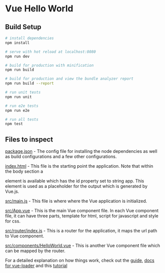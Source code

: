 # Vue Hello World

## Build Setup

``` bash
# install dependencies
npm install

# serve with hot reload at localhost:8080
npm run dev

# build for production with minification
npm run build

# build for production and view the bundle analyzer report
npm run build --report

# run unit tests
npm run unit

# run e2e tests
npm run e2e

# run all tests
npm test
```

## Files to inspect
[package.json](https://github.com/pengcy/vue_helloworld/blob/master/package.json) - The config file for installing the node dependencies as well as build configurations and a few other configurations.

[index.html](https://github.com/pengcy/vue_helloworld/blob/master/index.html) - This file is the starting point the application. Note that within the body section a <div> element is available which has the id property set to string app. This element is used as a placeholder for the output which is generated by Vue.js. 

[src/main.js](https://github.com/pengcy/vue_helloworld/blob/master/src/main.js) - This file is where where the Vue application is initialized.

[src/App.vue](https://github.com/pengcy/vue_helloworld/blob/master/src/App.vue) - This is the main Vue component file. In each Vue component file, it can have three parts, template for html, script for javascript and style for css.

[src/router/index.js](https://github.com/pengcy/vue_helloworld/blob/master/src/router/index.js) - This is a router for the application, it maps the url path to Vue component.

[src/components/HelloWorld.vue](https://github.com/pengcy/vue_helloworld/blob/master/src/components/HelloWorld.vue) - This is another Vue component file which can be mapped by the router. 




For a detailed explanation on how things work, check out the [guide](http://vuejs-templates.github.io/webpack/), [docs for vue-loader](http://vuejs.github.io/vue-loader) and this [tutorial](https://medium.com/codingthesmartway-com-blog/vue-js-2-quickstart-tutorial-2017-246195cfbdd2
)
